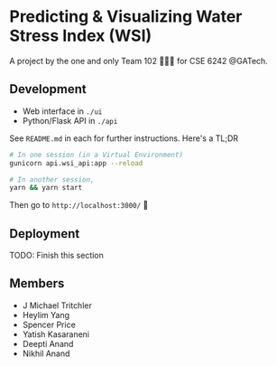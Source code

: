 Predicting & Visualizing Water Stress Index (WSI)
=================================================

A project by the one and only Team 102 🎸💃🙌 for CSE 6242 @GATech.

Development
-----------

* Web interface in `./ui`
* Python/Flask API in `./api`

See `README.md` in each for further instructions. Here's a TL;DR

```bash
# In one session (in a Virtual Environment)
gunicorn api.wsi_api:app --reload

# In another session,
yarn && yarn start
```

Then go to `http://localhost:3000/` 🤘

Deployment
----------

TODO: Finish this section

Members
-------

* J Michael Tritchler
* Heylim Yang
* Spencer Price
* Yatish Kasaraneni
* Deepti Anand
* Nikhil Anand

